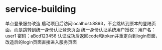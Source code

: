 # service-building
单点登录服务改造
启动项目后访问localhost:8893，不会跳转到原本的登陆页面，而是跳转到统一身份认证登录页面
统一身份认证系统用户授权：用户名：user1   密码：aBcd123456
认证成功后返回code和token并重定向到login页面，改造后的login页面直接进入服务页面
